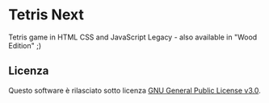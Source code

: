 # Tetris Next
Tetris game in HTML CSS and JavaScript Legacy - also available in "Wood Edition" ;)

## Licenza

Questo software è rilasciato sotto licenza [GNU General Public License v3.0](https://www.gnu.org/licenses/gpl-3.0.html).

